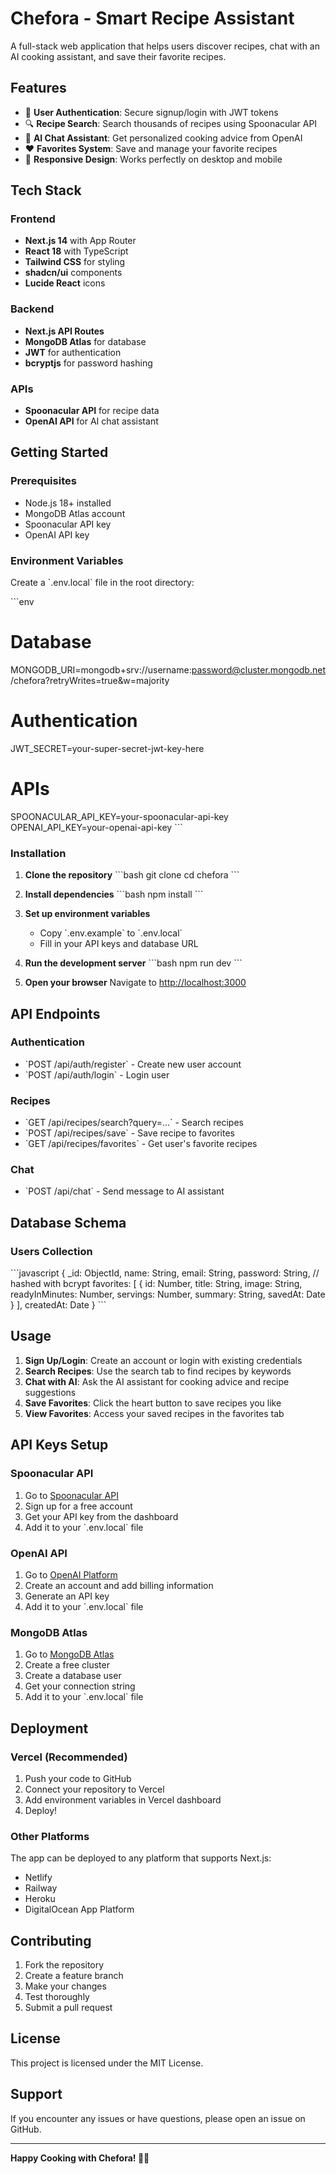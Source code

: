 # Chefora - Smart Recipe Assistant

A full-stack web application that helps users discover recipes, chat with an AI cooking assistant, and save their favorite recipes.

## Features

- 🔐 **User Authentication**: Secure signup/login with JWT tokens
- 🔍 **Recipe Search**: Search thousands of recipes using Spoonacular API
- 🤖 **AI Chat Assistant**: Get personalized cooking advice from OpenAI
- ❤️ **Favorites System**: Save and manage your favorite recipes
- 📱 **Responsive Design**: Works perfectly on desktop and mobile

## Tech Stack

### Frontend
- **Next.js 14** with App Router
- **React 18** with TypeScript
- **Tailwind CSS** for styling
- **shadcn/ui** components
- **Lucide React** icons

### Backend
- **Next.js API Routes**
- **MongoDB Atlas** for database
- **JWT** for authentication
- **bcryptjs** for password hashing

### APIs
- **Spoonacular API** for recipe data
- **OpenAI API** for AI chat assistant

## Getting Started

### Prerequisites

- Node.js 18+ installed
- MongoDB Atlas account
- Spoonacular API key
- OpenAI API key

### Environment Variables

Create a \`.env.local\` file in the root directory:

\`\`\`env
# Database
MONGODB_URI=mongodb+srv://username:password@cluster.mongodb.net/chefora?retryWrites=true&w=majority

# Authentication
JWT_SECRET=your-super-secret-jwt-key-here

# APIs
SPOONACULAR_API_KEY=your-spoonacular-api-key
OPENAI_API_KEY=your-openai-api-key
\`\`\`

### Installation

1. **Clone the repository**
   \`\`\`bash
   git clone <repository-url>
   cd chefora
   \`\`\`

2. **Install dependencies**
   \`\`\`bash
   npm install
   \`\`\`

3. **Set up environment variables**
   - Copy \`.env.example\` to \`.env.local\`
   - Fill in your API keys and database URL

4. **Run the development server**
   \`\`\`bash
   npm run dev
   \`\`\`

5. **Open your browser**
   Navigate to [http://localhost:3000](http://localhost:3000)

## API Endpoints

### Authentication
- \`POST /api/auth/register\` - Create new user account
- \`POST /api/auth/login\` - Login user

### Recipes
- \`GET /api/recipes/search?query=...\` - Search recipes
- \`POST /api/recipes/save\` - Save recipe to favorites
- \`GET /api/recipes/favorites\` - Get user's favorite recipes

### Chat
- \`POST /api/chat\` - Send message to AI assistant

## Database Schema

### Users Collection
\`\`\`javascript
{
  _id: ObjectId,
  name: String,
  email: String,
  password: String, // hashed with bcrypt
  favorites: [
    {
      id: Number,
      title: String,
      image: String,
      readyInMinutes: Number,
      servings: Number,
      summary: String,
      savedAt: Date
    }
  ],
  createdAt: Date
}
\`\`\`

## Usage

1. **Sign Up/Login**: Create an account or login with existing credentials
2. **Search Recipes**: Use the search tab to find recipes by keywords
3. **Chat with AI**: Ask the AI assistant for cooking advice and recipe suggestions
4. **Save Favorites**: Click the heart button to save recipes you like
5. **View Favorites**: Access your saved recipes in the favorites tab

## API Keys Setup

### Spoonacular API
1. Go to [Spoonacular API](https://spoonacular.com/food-api)
2. Sign up for a free account
3. Get your API key from the dashboard
4. Add it to your \`.env.local\` file

### OpenAI API
1. Go to [OpenAI Platform](https://platform.openai.com)
2. Create an account and add billing information
3. Generate an API key
4. Add it to your \`.env.local\` file

### MongoDB Atlas
1. Go to [MongoDB Atlas](https://www.mongodb.com/atlas)
2. Create a free cluster
3. Create a database user
4. Get your connection string
5. Add it to your \`.env.local\` file

## Deployment

### Vercel (Recommended)
1. Push your code to GitHub
2. Connect your repository to Vercel
3. Add environment variables in Vercel dashboard
4. Deploy!

### Other Platforms
The app can be deployed to any platform that supports Next.js:
- Netlify
- Railway
- Heroku
- DigitalOcean App Platform

## Contributing

1. Fork the repository
2. Create a feature branch
3. Make your changes
4. Test thoroughly
5. Submit a pull request

## License

This project is licensed under the MIT License.

## Support

If you encounter any issues or have questions, please open an issue on GitHub.

---

**Happy Cooking with Chefora! 🧑‍🍳**
